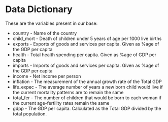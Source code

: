 # Data Dictionary

These are the variables present in our base:

- country - Name of the country
- child_mort - Death of children under 5 years of age per 1000 live births
- exports - Exports of goods and services per capita. Given as %age of the GDP per capita
- health - Total health spending per capita. Given as %age of GDP per capita
- imports - Imports of goods and services per capita. Given as %age of the GDP per capita
- income - Net income per person
- inflation - The measurement of the annual growth rate of the Total GDP
- life_expec - The average number of years a new born child would live if the current mortality patterns are to remain the same
- total_fer - The number of children that would be born to each woman if the current age-fertility rates remain the same
- gdpp - The GDP per capita. Calculated as the Total GDP divided by the total population.
